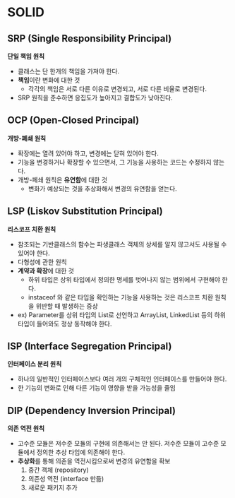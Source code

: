 # SOLID

## SRP (Single Responsibility Principal)

**단일 책임 원칙**

- 클래스는 단 한개의 책임을 가져야 한다.
- **책임**이란 변화에 대한 것
    - 각각의 책임은 서로 다른 이유로 변경되고, 서로 다른 비율로 변경된다.
- SRP 원칙을 준수하면 응집도가 높아지고 결합도가 낮아진다.

## OCP (Open-Closed Principal)

**개방-폐쇄 원칙**

- 확장에는 열려 있어야 하고, 변경에는 닫혀 있어야 한다.
- 기능을 변경하거나 확장할 수 있으면서, 그 기능을 사용하는 코드는 수정하지 않는다.
- 개방-페쇄 원칙은 **유연함**에 대한 것
    - 변화가 예상되는 것을 추상화해서 변경의 유연함을 얻는다.

## LSP (Liskov Substitution Principal)

**리스코프 치환 원칙**

- 참조되는 기반클래스의 함수는 파생클래스 객체의 상세를 알지 않고서도 사용될 수 있어야 한다.
- 다형성에 관한 원칙
- **계약과 확장**에 대한 것
    - 하위 타입은 상위 타입에서 정의한 명세를 벗어나지 않는 범위에서 구현해야 한다.
    - instaceof 와 같은 타입을 확인하는 기능을 사용하는 것은 리스코프 치환 원칙을 위반할 때 발생하는 증상
- ex) Parameter를 상위 타입의 List로 선언하고 ArrayList, LinkedList 등의 하위 타입이 들어와도 정상 동작해야 한다.

## ISP (Interface Segregation Principal)

**인터페이스 분리 원칙**

- 하나의 일반적인 인터페이스보다 여러 개의 구체적인 인터페이스를 만들어야 한다.
- 한 기능의 변화로 인해 다른 기능이 영향을 받을 가능성을 줄임

## DIP (Dependency Inversion Principal)

**의존 역전 원칙**

- 고수준 모듈은 저수준 모듈의 구현에 의존해서는 안 된다. 저수준 모듈이 고수준 모듈에서 정의한 추상 타입에 의존해야 한다.
- **추상화**를 통해 의존을 역전시킴으로써 변경의 유연함을 확보
    1. 중간 객체 (repository)
    2. 의존성 역전 (interface 만듦)
    3. 새로운 패키지 추가